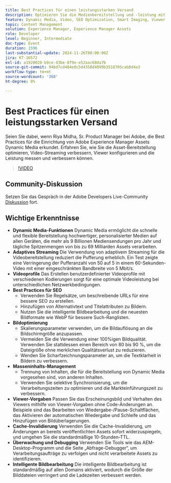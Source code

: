 ```yaml
---
title: Best Practices für einen leistungsstarken Versand
description: Optimieren Sie die Medienbereitstellung und -leistung mit Dynamic Media durch die Nutzung von adaptivem Streaming, benutzerdefinierten Videoprofilen, Best Practices für SEO, Bildoptimierung, Masseninhalts-Management, Viewer-Vorgaben, Cache-Invalidierung und intelligenter Bildbearbeitung.
feature: Dynamic Media, Video, SEO Optimization, Smart Imaging, Viewer Presets, Best Practices
topic: Content Management
solution: Experience Manager, Experience Manager Assets
role: Developer
level: Beginner, Intermediate
doc-type: Event
duration: 1596
last-substantial-update: 2024-11-26T00:00:00Z
jira: KT-16572
exl-id: a1920020-b9ce-43be-8f9e-e52aac68da7b
source-git-commit: 946d7cd484e8c5d4358d4099b3518705cab8d4a3
workflow-type: tm+mt
source-wordcount: '368'
ht-degree: 0%

---
```


# Best Practices für einen leistungsstarken Versand

Seien Sie dabei, wenn Riya Midha, Sr. Product Manager bei Adobe, die Best Practices für die Einrichtung von Adobe Experience Manager Assets Dynamic Media erkundet. Erfahren Sie, wie Sie die Asset-Bereitstellung optimieren, Video-Streaming verbessern, Viewer konfigurieren und die Leistung messen und verbessern können.

>[!VIDEO](https://video.tv.adobe.com/v/3440399/?learn=on&enablevpops)

## Community-Diskussion

Setzen Sie das Gespräch in der Adobe Developers Live-Community [Diskussion](https://adobe.ly/3YGedpb) fort.

## Wichtige Erkenntnisse

* **Dynamic Media-Funktionen** Dynamic Media ermöglicht die schnelle und flexible Bereitstellung hochwertiger, personalisierter Medien auf allen Geräten, die mehr als 9 Billionen Mediensendungen pro Jahr und tägliche Spitzenmengen von bis zu 69 Milliarden Assets verarbeiten.
* **Adaptives Streaming** Die Verwendung von adaptivem Streaming für die Videobereitstellung reduziert die Pufferung erheblich. Ein Test zeigte eine Verringerung der Pufferanzahl von 50 auf 5 in einem 60-Sekunden-Video mit einer eingeschränkten Bandbreite von 5 Mbit/s.
* **Videoprofile** Das Erstellen benutzerdefinierter Videoprofile mit verschiedenen Kodierungen sorgt für eine optimale Videoleistung bei unterschiedlichen Netzwerkbedingungen.
* **Best Practices für SEO**
   * Verwenden Sie Regelsätze, um beschreibende URLs für eine bessere SEO zu erstellen.
   * Hinzufügen von Alternativtext und Titelattributen zu Bildern.
   * Nutzen Sie die intelligente Bildbearbeitung und die neuesten Bildformate wie WebP für bessere Such-Ranglisten.
* **Bildoptimierung**
   * Skalierungsparameter verwenden, um die Bildauflösung an die Bildschirmgröße anzupassen.
   * Vermeiden Sie die Verwendung einer 100%igen Bildqualität. Verwenden Sie stattdessen einen Bereich von 80 bis 90 %, um die Dateigröße ohne merklichen Qualitätsverlust zu reduzieren.
   * Wenden Sie Scharfzeichnungsparameter an, um die Textklarheit in Bildern zu verbessern.
* **Masseninhalts-Management**
   * Trennung von Inhalten, die für die Bereitstellung von Dynamic Media vorgesehen sind, von anderen Inhalten.
   * Verwenden Sie selektive Synchronisierung, um die Verarbeitungszeiten zu optimieren und die Markteinführungszeit zu verbessern.
* **Viewer-Vorgaben** Passen Sie das Erscheinungsbild und Verhalten des Viewers mithilfe von Viewer-Vorgaben ohne Code-Änderungen an. Beispiele sind das Bearbeiten von Wiedergabe-/Pause-Schaltflächen, das Aktivieren der automatischen Wiedergabe und Schleife und das Hinzufügen von Bildüberlagerungen.
* **Cache-Invalidierung** Verwenden Sie die Cache-Invalidierung, um Änderungen an bereits veröffentlichten Assets sofort widerzuspiegeln, und umgehen Sie die standardmäßige 10-Stunden-TTL.
* **Überwachung und Debugging** Verwenden Sie Tools wie das AEM-Desktop-Programm und die Seite „Abfrage-Debugger“, um Verarbeitungsaufträge zu verfolgen und nicht verarbeitete Assets zu identifizieren.
* **Intelligente Bildbearbeitung** Die intelligente Bildbearbeitung ist standardmäßig auf allen Domains aktiviert, wodurch die Größe der Bilddateien verringert und die Ladezeiten verbessert werden.
